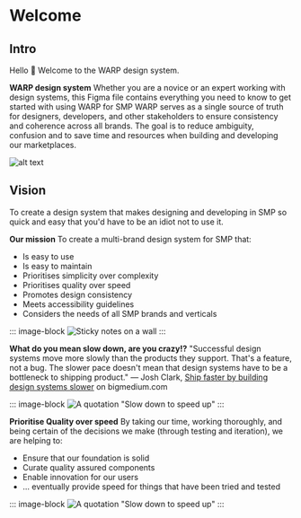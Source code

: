 # Welcome

## Intro
Hello 👋 Welcome to the WARP design system. 

**WARP design system**
Whether you are a novice or an expert working with design systems, this Figma file contains everything you need to know to get started with using WARP for SMP
WARP serves as a single source of truth for designers, developers, and other stakeholders to ensure consistency and coherence across all brands. 
The goal is to reduce ambiguity, confusion and to save time and resources when building and developing our marketplaces. 

![alt text](https://i.imgur.com/OvMZBs9.jpg)

## Vision
To create a design system that makes designing and developing in SMP so quick and easy that you'd have to be an idiot not to use it.

**Our mission**
To create a multi-brand design system for SMP that:

* Is easy to use
* Is easy to maintain
* Prioritises simplicity over complexity
* Prioritises quality over speed
* Promotes design consistency
* Meets accessibility guidelines
* Considers the needs of all SMP brands and verticals

::: image-block
![Sticky notes on a wall](/public/images/get-started/sticky-notes.jpg)
:::


**What do you mean slow down, are you crazy!?**
"Successful design systems move more slowly than the products they support. That's a feature, not a bug. The slower pace doesn't mean that design systems have to be a bottleneck to shipping product."
— Josh Clark, [Ship faster by building design systems slower](https://bigmedium.com/ideas/design-system-pace-layers-slow-fast.html) on bigmedium.com

::: image-block
![A quotation "Slow down to speed up"](/public/images/get-started/slow-down-to-speed-up.jpg)
:::

**Prioritise Quality over speed**
By taking our time, working thoroughly, and being certain of the decisions we make (through testing and iteration), we are helping to:

* Ensure that our foundation is solid
* Curate quality assured components
* Enable innovation for our users
* ... eventually provide speed for things that have been tried and tested

::: image-block
![A quotation "Slow down to speed up"](/public/images/get-started/quality-cant-be-rushed.jpg)
:::